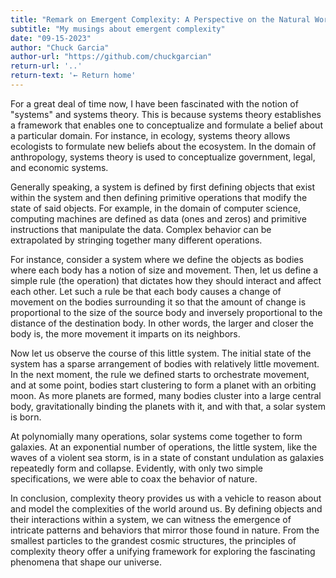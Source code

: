 ```yaml
---
title: "Remark on Emergent Complexity: A Perspective on the Natural World"
subtitle: "My musings about emergent complexity"
date: "09-15-2023"
author: "Chuck Garcia"
author-url: "https://github.com/chuckgarcian"
return-url: '..'
return-text: '← Return home'
---
```


For a great deal of time now, I have been fascinated with the notion of "systems" and systems theory. This is because systems theory establishes a framework that enables one to conceptualize and formulate a belief about a particular domain. For instance, in ecology, systems theory allows ecologists to formulate new beliefs about the ecosystem. In the domain of anthropology, systems theory is used to conceptualize government, legal, and economic systems.

Generally speaking, a system is defined by first defining objects that exist within the system and then defining primitive operations that modify the state of said objects. For example, in the domain of computer science, computing machines are defined as data (ones and zeros) and primitive instructions that manipulate the data. Complex behavior can be extrapolated by stringing together many different operations.

For instance, consider a system where we define the objects as bodies where each body has a notion of size and movement. Then, let us define a simple rule (the operation) that dictates how they should interact and affect each other. Let such a rule be that each body causes a change of movement on the bodies surrounding it so that the amount of change is proportional to the size of the source body and inversely proportional to the distance of the destination body. In other words, the larger and closer the body is, the more movement it imparts on its neighbors.

Now let us observe the course of this little system. The initial state of the system has a sparse arrangement of bodies with relatively little movement. In the next moment, the rule we defined starts to orchestrate movement, and at some point, bodies start clustering to form a planet with an orbiting moon. As more planets are formed, many bodies cluster into a large central body, gravitationally binding the planets with it, and with that, a solar system is born.

At polynomially many operations, solar systems come together to form galaxies. At an exponential number of operations, the little system, like the waves of a violent sea storm, is in a state of constant undulation as galaxies repeatedly form and collapse. Evidently, with only two simple specifications, we were able to coax the behavior of nature.

In conclusion, complexity theory provides us with a vehicle to reason about and model the complexities of the world around us. By defining objects and their interactions within a system, we can witness the emergence of intricate patterns and behaviors that mirror those found in nature. From the smallest particles to the grandest cosmic structures, the principles of complexity theory offer a unifying framework for exploring the fascinating phenomena that shape our universe.
